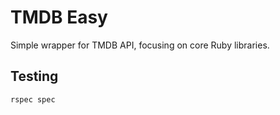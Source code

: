 # TMDB Easy

Simple wrapper for TMDB API, focusing on core Ruby libraries.

## Testing

```bash
rspec spec
```
